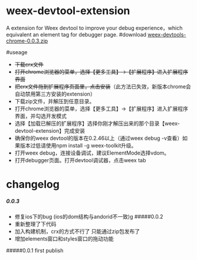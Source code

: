 # weex-devtool-extension
A extension for Weex devtool to improve your debug experience，which equivalent an element tag for debugger page.
#download 
[weex-devtools-chrome-0.0.3.zip](https://github.com/weexteam/weex-devtool-extension/releases/download/0.0.3/weex-devtools-chrome.zip)

#useage
* ~~下载crx文件~~
* ~~打开chrome浏览器的菜单，选择【更多工具】->【扩展程序】进入扩展程序界面~~
* ~~把crx文件拖到扩展程序页面里，点击安装~~（此方法已失效，新版本chrome会自动禁用第三方安装的extension）
* 下载zip文件，并解压到任意目录。
* 打开chrome浏览器的菜单，选择【更多工具】->【扩展程序】进入扩展程序界面，并勾选开发模式
* 选择【加载已解压的扩展程序】选择你刚才解压出来的那个目录【weex-devtool-extension】完成安装
* 确保你的weex devtool的版本在0.2.46以上（通过weex debug -v查看）如果版本过低请使用npm install -g weex-toolkit升级。
* 打开weex debug，连接设备调试，建议ElementMode选择vdom。
* 打开debugger页面。打开devtool调试器，点击weex tab


# changelog
##### 0.0.3
* 修复ios下的bug (ios的dom结构与andorid不一致)g
#####0.0.2
* 重新整理了下代码
* 加入构建机制，crx的方式不行了 只能通过zip包发布了
* 增加elements窗口和styles窗口的拖动功能

#####0.0.1
first publish
